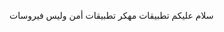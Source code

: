 سلام عليكم
تطبيقات مهكر
تطبيقات أمن وليس فيروسات



<!---
Majd5111/Majd5111 is a ✨ special ✨ repository because its `README.md` (this file) appears on your GitHub profile.
You can click the Preview link to take a look at your changes.
--->
